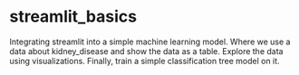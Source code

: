 # streamlit_basics
Integrating streamlit into a simple machine learning model.
Where we use a data about kidney_disease and show the data as a table.
Explore the data using visualizations.
Finally, train a simple classification tree model on it.
